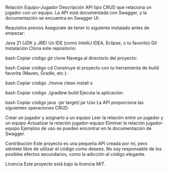 Relación Equipo-Jugador
Descripción
API tipo CRUD que relaciona un jugador con un equipo. La API está documentada con Swagger, y la documentación se encuentra en Swagger UI.

Requisitos previos
Asegúrate de tener lo siguiente instalado antes de empezar:

Java 21 (JDK y JRE)
Un IDE (como IntelliJ IDEA, Eclipse, o tu favorito)
Git
Instalación
Clona este repositorio:

bash
Copiar código
git clone <URL del repositorio>
Navega al directorio del proyecto:

bash
Copiar código
cd <nombre-del-proyecto>
Construye el proyecto con tu herramienta de build favorita (Maven, Gradle, etc.):

bash
Copiar código
./mvnw clean install
o

bash
Copiar código
./gradlew build
Ejecuta la aplicación:

bash
Copiar código
java -jar target/<nombre-del-jar>.jar
Uso
La API proporciona las siguientes operaciones CRUD:

Crear un jugador y asignarlo a un equipo
Leer la relación entre un jugador y un equipo
Actualizar la relación jugador-equipo
Eliminar la relación jugador-equipo
Ejemplos de uso se pueden encontrar en la documentación de Swagger.

Contribución
Este proyecto es una pequeña API creada por mí, pero siéntete libre de utilizar el código como desees. No soy responsable de los posibles efectos secundarios, como la adicción al código elegante.

Licencia
Este proyecto está bajo la licencia MIT. 
